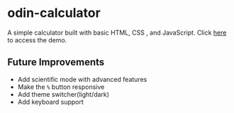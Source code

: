 # odin-calculator

A simple calculator built with basic HTML, CSS , and JavaScript.
Click [here](https://zeff2421.github.io/odin-calculator/) to access the demo.

## Future Improvements

- Add scientific mode with advanced features
- Make the `%` button responsive
- Add theme switcher(light/dark)
- Add keyboard support